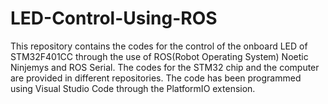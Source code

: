 # LED-Control-Using-ROS

This repository contains the codes for the control of the onboard LED of STM32F401CC through the use of ROS(Robot Operating System) Noetic Ninjemys and ROS Serial.
The codes for the STM32 chip and the computer are provided in different repositories.
The code has been programmed using Visual Studio Code through the PlatformIO extension.
